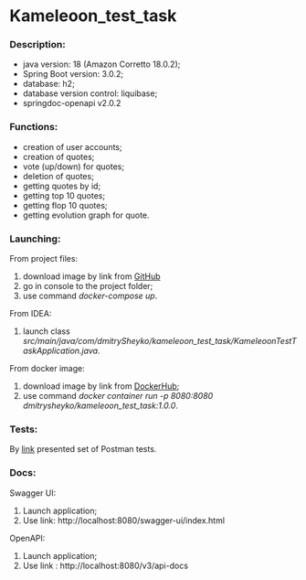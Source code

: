 # Kameleoon_test_task

### Description:
- java version: 18 (Amazon Corretto 18.0.2);
- Spring Boot version: 3.0.2;
- database: h2;
- database version control: liquibase;
- springdoc-openapi v2.0.2

### Functions:
 - creation of user accounts;
 - creation of quotes;
 - vote (up/down) for quotes;
 - deletion of quotes;
 - getting quotes by id;
 - getting top 10 quotes;
 - getting flop 10 quotes;
 - getting evolution graph for quote.

### Launching:
From project files: 
1) download image by link from [GitHub](https://github.com/DmitrySheyko/kameleoon_test_task.git)
2) go in console to the project folder;
3) use command _docker-compose up_.

From IDEA: 
1) launch class _src/main/java/com/dmitrySheyko/kameleoon_test_task/KameleoonTestTaskApplication.java_.

From docker image: 
1) download image by link from [DockerHub](https://hub.docker.com/repository/docker/dmitrysheyko/kameleoon_test_task/general);
2) use command _docker container run -p 8080:8080 dmitrysheyko/kameleoon_test_task:1.0.0_.

### Tests:
By [link](https://github.com/DmitrySheyko/kameleoon_test_task/blob/main/postman-tests/kameleoon_test_task.json) presented set of Postman tests.

### Docs:
Swagger UI:
1) Launch application;
2) Use link: http://localhost:8080/swagger-ui/index.html

OpenAPI:
1) Launch application;
2) Use link : http://localhost:8080/v3/api-docs